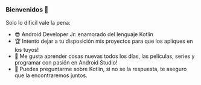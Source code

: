 ### Bienvenidos 👋

Solo lo dificil vale la pena:

- 😎 Android Developer Jr: enamorado del lenguaje Kotlin
- 🏆 Intento dejar a tu disposición mis proyectos para que los apliques en los tuyos!
- 👯 Me gusta aprender cosas nuevas todos los días, las películas, series y programar con pasión en Android Studio!
- 💬 Puedes preguntarme sobre Kotlin, si no se la respuesta, te aseguro que la encontraremos juntos.

